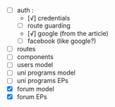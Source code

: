 - [ ] auth : 
  - [√] credentials 
  - [ ] route guarding
  - [√] google (from the article)
  - [ ] facebook (like google?)
- [ ] routes 
- [ ] components 
- [ ] users model
- [ ] uni programs model
- [ ] uni programs EPs
- [x] forum model 
- [x] forum EPs 
